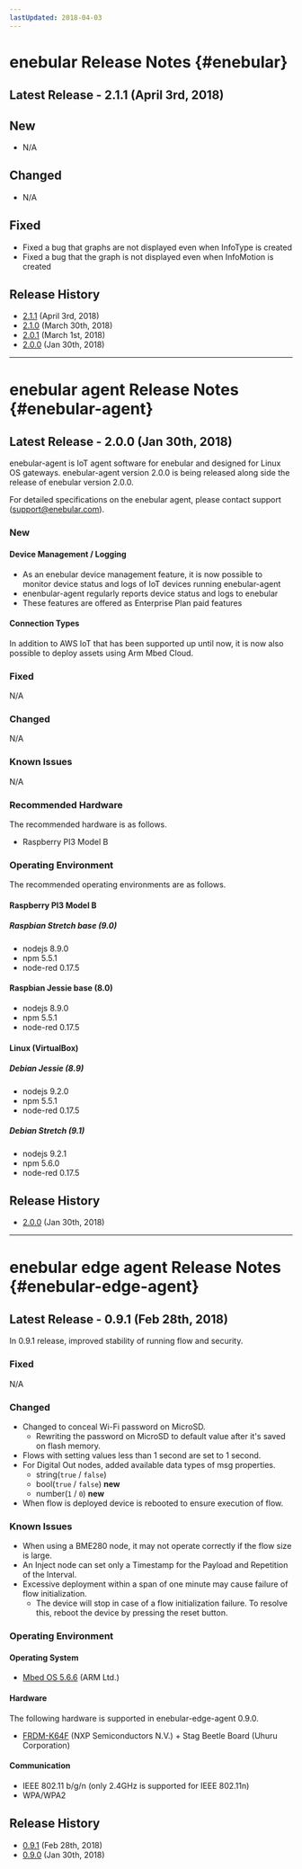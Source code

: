 ```yaml
---
lastUpdated: 2018-04-03
---
```


# enebular Release Notes {#enebular}

## Latest Release - 2.1.1 (April 3rd, 2018)

## New

- N/A

## Changed

- N/A

## Fixed

- Fixed a bug that graphs are not displayed even when InfoType is created
- Fixed a bug that the graph is not displayed even when InfoMotion is created

## Release History

- [2.1.1](./enebular/2.1.1.md) (April 3rd, 2018)
- [2.1.0](./enebular/2.1.0.md) (March 30th, 2018)
- [2.0.1](./enebular/2.0.1.md) (March 1st, 2018)
- [2.0.0](./enebular/2.0.0.md) (Jan 30th, 2018)

---

# enebular agent Release Notes {#enebular-agent}

## Latest Release - 2.0.0 (Jan 30th, 2018)

enebular-agent is IoT agent software for enebular and designed for Linux OS gateways. enebular-agent version 2.0.0 is being released along side the release of enebular version 2.0.0.

For detailed specifications on the enebular agent, please contact support (support@enebular.com).

### New

#### Device Management / Logging
* As an enebular device management feature, it is now possible to monitor device status and logs of IoT devices running enebular-agent
* enenbular-agent regularly reports device status and logs to enebular
* These features are offered as Enterprise Plan paid features

#### Connection Types
In addition to AWS IoT that has been supported up until now, it is now also possible to deploy assets using Arm Mbed Cloud.

### Fixed
 N/A

### Changed
 N/A

### Known Issues
 N/A

### Recommended Hardware
The recommended hardware is as follows.
* Raspberry PI3 Model B

### Operating Environment

The recommended operating environments are as follows.

#### Raspberry PI3 Model B

##### Raspbian Stretch base (9.0)
* nodejs 8.9.0
* npm 5.5.1
* node-red 0.17.5

#### Raspbian Jessie base (8.0)
* nodejs 8.9.0
* npm 5.5.1
* node-red 0.17.5

#### Linux (VirtualBox)

##### Debian Jessie (8.9)
* nodejs 9.2.0
* npm 5.5.1
* node-red 0.17.5

##### Debian Stretch (9.1)
* nodejs 9.2.1
* npm 5.6.0
* node-red 0.17.5

## Release History

- [2.0.0](./enebular-agent/2.0.0.md) (Jan 30th, 2018)

---

# enebular edge agent Release Notes {#enebular-edge-agent}

## Latest Release - 0.9.1 (Feb 28th, 2018)

In 0.9.1 release, improved stability of running flow and security.

### Fixed
N/A

### Changed
* Changed to conceal Wi-Fi password on MicroSD.
    * Rewriting the password on MicroSD to default value after it's saved on flash memory.
* Flows with setting values less than 1 second are set to 1 second.
* For Digital Out nodes, added available data types of msg properties.
    * string(`true` / `false`)
    * bool(`true` / `false`) **new**
    * number(`1` /  `0`) **new**
* When flow is deployed device is rebooted to ensure execution of flow.

### Known Issues

* When using a BME280 node, it may not operate correctly if the flow size is large.
* An Inject node can set only a Timestamp for the Payload and Repetition of the Interval.
* Excessive deployment within a span of one minute may cause failure of flow initialization.
    * The device will stop in case of a flow initialization failure. To resolve this, reboot the device by pressing the reset button.

### Operating Environment

#### Operating System

* [Mbed OS 5.6.6](https://github.com/ARMmbed/mbed-os/tree/mbed-os-5.6.6) (ARM Ltd.)

#### Hardware

The following hardware is supported in enebular-edge-agent 0.9.0.

* [FRDM-K64F](https://www.nxp.com/products/processors-and-microcontrollers/arm-based-processors-and-mcus/kinetis-cortex-m-mcus/k-seriesperformancem4/k2x-usb/freedom-development-platform-for-kinetis-k64-k63-and-k24-mcus:FRDM-K64F) (NXP Semiconductors N.V.) + Stag Beetle Board (Uhuru Corporation)

#### Communication

* IEEE 802.11 b/g/n (only 2.4GHz is supported for IEEE 802.11n)
* WPA/WPA2

## Release History

- [0.9.1](./enebular-edge-agent/0.9.1.md) (Feb 28th, 2018)
- [0.9.0](./enebular-edge-agent/0.9.0.md) (Jan 30th, 2018)
